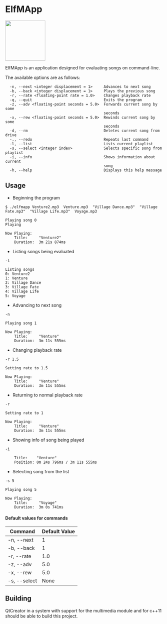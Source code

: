 ElfMApp
===

<img src="https://mjsaldanha.com/images/elf_icon.png" width="128" height="128">

ElfMApp is an application designed for evaluating songs on command-line.

The available options are as follows:

```
  -n, --next <integer displacement = 1>     Advances to next song
  -b, --back <integer displacement = 1>     Plays the previous song
  -r, --rate <floating-point rate = 1.0>    Changes playback rate
  -q, --quit                                Exits the program
  -z, --adv <floating-point seconds = 5.0>  Forwards current song by some
                                            seconds
  -x, --rew <floating-point seconds = 5.0>  Rewinds current song by some
                                            seconds
  -d, --rm                                  Deletes current song from drive
  -., --redo                                Repeats last command
  -l, --list                                Lists current playlist
  -s, --select <integer index>              Selects specific song from playlist
  -i, --info                                Shows information about current
                                            song
  -h, --help                                Displays this help message
```

Usage
---

- Beginning the program

```
$ ./elfmapp Venture2.mp3  Venture.mp3  "Village Dance.mp3"  "Village Fate.mp3"  "Village Life.mp3"  Voyage.mp3

Playing song 0
Playing

Now Playing:
	Title:     "Venture2"
	Duration:  3m 21s 874ms
```

- Listing songs being evaluated

```
-l

Listing songs
0: Venture2
1: Venture
2: Village Dance
3: Village Fate
4: Village Life
5: Voyage
```

- Advancing to next song

```
-n

Playing song 1

Now Playing:
	Title:     "Venture"
	Duration:  3m 11s 555ms
```

- Changing playback rate

```
-r 1.5

Setting rate to 1.5

Now Playing:
	Title:     "Venture"
	Duration:  3m 11s 555ms
```

- Returning to normal playback rate

```
-r

Setting rate to 1

Now Playing:
	Title:     "Venture"
	Duration:  3m 11s 555ms
```

- Showing info of song being played

```
-i

	Title:    "Venture"
	Position: 0m 24s 796ms / 3m 11s 555ms
```

- Selecting song from the list

```
-s 5

Playing song 5

Now Playing:
	Title:     "Voyage"
	Duration:  3m 0s 741ms
```

#### Default values for commands

| Command | Default Value
|-|-|
  -n, --next | 1
  -b, --back | 1
  -r, --rate | 1.0
  -z, --adv | 5.0
  -x, --rew | 5.0
  -s, --select | None
  
Building
---

QtCreator in a system with support for the multimedia module and for c++11 should be able to build this project.
